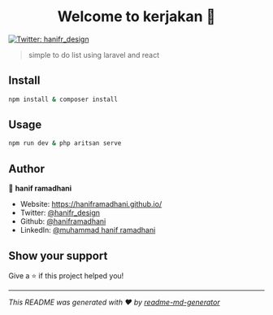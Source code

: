 <h1 align="center">Welcome to kerjakan 👋</h1>
<p>
  <a href="https://twitter.com/hanifr_design" target="_blank">
    <img alt="Twitter: hanifr_design" src="https://img.shields.io/twitter/follow/hanifr_design.svg?style=social" />
  </a>
</p>

> simple to do list using laravel and react

## Install

```sh
npm install & composer install
```

## Usage

```sh
npm run dev & php aritsan serve
```

## Author

👤 **hanif ramadhani**

-   Website: https://haniframadhani.github.io/
-   Twitter: [@hanifr_design](https://twitter.com/hanifr_design)
-   Github: [@haniframadhani](https://github.com/haniframadhani)
-   LinkedIn: [@muhammad hanif ramadhani](https://linkedin.com/in/muhammad-hanif-ramadhani)

## Show your support

Give a ⭐️ if this project helped you!

---

_This README was generated with ❤️ by [readme-md-generator](https://github.com/kefranabg/readme-md-generator)_
